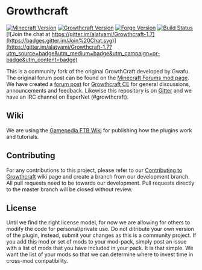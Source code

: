 Growthcraft 
===========

[![Minecraft Version](http://img.shields.io/minecraft/1.7.10.png?color=green)](https://minecraft.net/)
[![Growthcraft Version](http://img.shields.io/growthcraft/2.3.1.png?color=green)](https://github.com/alatyami/Growthcraft-1.7)
[![Forge Version](http://img.shields.io/forge/10.13.4.1448.png?color=green)](http://files.minecraftforge.net/)
[![Build Status](https://travis-ci.org/Alatyami/Growthcraft-1.7.svg?branch=master)](https://travis-ci.org/alatyami/Growthcraft-1.7) [![Join the chat at https://gitter.im/alatyami/Growthcraft-1.7](https://badges.gitter.im/Join%20Chat.svg)](https://gitter.im/alatyami/Growthcraft-1.7?utm_source=badge&utm_medium=badge&utm_campaign=pr-badge&utm_content=badge)

This is a community fork of the original GrowthCraft developed by Gwafu. The 
original forum post can be found on the [Minecraft Forums mod page](http://www.minecraftforum.net/forums/mapping-and-modding/minecraft-mods/1286298-growthcraft-jul-15-2014-proper-1-7-10-release). We have created a [forum post](http://www.minecraftforum.net/forums/mapping-and-modding/minecraft-mods/wip-mods/2505072-growthcraft-community-edition-proper-1-7-10) for [Growthcraft CE](http://www.minecraftforum.net/forums/mapping-and-modding/minecraft-mods/wip-mods/2505072-growthcraft-community-edition-proper-1-7-10) for general discussions, announcements and feedback. Likewise this repository is on [Gitter](https://gitter.im/alatyami/Growthcraft-1.7) and we have an IRC channel on EsperNet (#growthcraft).

## Wiki

We are using the [Gamepedia FTB Wiki](http://ftb.gamepedia.com/GrowthCraft) for publishing how the plugins work and tutorials. 

## Contributing 

For any contributions to this project, please refer to our [Contributing to Growthcraft](https://github.com/alatyami/Growthcraft-1.7/wiki/Contributing-to-Growthcraft) wiki page and create a branch from our development branch. All pull requests need to be towards our development. Pull requests directly to the master branch will be closed without review.

## License

Until we find the right license model, for now we are allowing for others to modify the code for personal/private use. Do not ditribute your own version of the plugin, instead, submit your changes as this is a community project. If you add this mod or set of mods to your mod-pack, simply post an issue with a list of mods that you have included in your pack. It is that simple. We want the list of your mods so that we can determine where to invest time in cross-mod compatibility.

